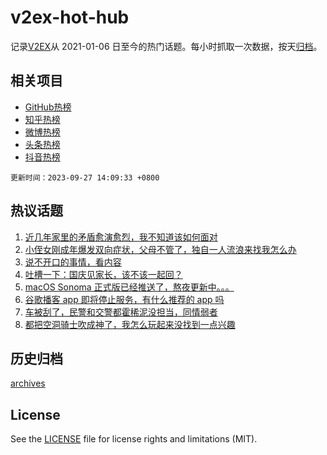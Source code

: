 # v2ex-hot-hub

 记录[V2EX](https://www.v2ex.com/)从 2021-01-06 日至今的热门话题。每小时抓取一次数据，按天[归档](archives)。
 
 ## 相关项目

- [GitHub热榜](https://github.com/lonnyzhang423/github-hot-hub)
- [知乎热榜](https://github.com/lonnyzhang423/zhihu-hot-hub)
- [微博热榜](https://github.com/lonnyzhang423/weibo-hot-hub)
- [头条热榜](https://github.com/lonnyzhang423/toutiao-hot-hub)
- [抖音热榜](https://github.com/lonnyzhang423/douyin-hot-hub)


 `更新时间：2023-09-27 14:09:33 +0800`

## 热议话题

1. [近几年家里的矛盾愈演愈烈，我不知道该如何面对](https://www.v2ex.com/t/977299)
1. [小侄女刚成年爆发双向症状，父母不管了，独自一人流浪来找我怎么办](https://www.v2ex.com/t/977408)
1. [说不开口的事情，看内容](https://www.v2ex.com/t/977464)
1. [吐槽一下：国庆见家长，该不该一起回？](https://www.v2ex.com/t/977451)
1. [macOS Sonoma 正式版已经推送了，熬夜更新中。。。](https://www.v2ex.com/t/977421)
1. [谷歌播客 app 即将停止服务，有什么推荐的 app 吗](https://www.v2ex.com/t/977447)
1. [车被刮了，民警和交警都霍稀泥没担当，同情弱者](https://www.v2ex.com/t/977543)
1. [都把空洞骑士吹成神了，我怎么玩起来没找到一点兴趣](https://www.v2ex.com/t/977324)

## 历史归档

[archives](archives)

## License

See the [LICENSE](LICENSE) file for license rights and limitations (MIT).
